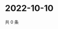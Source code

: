 # 2022-10-10

共 0 条

<!-- BEGIN WEIBO -->
<!-- 最后更新时间 Mon Oct 10 2022 19:17:08 GMT+0800 (China Standard Time) -->

<!-- END WEIBO -->
